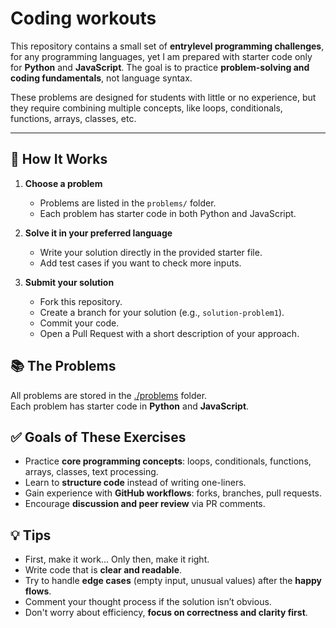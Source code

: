 # Coding workouts

This repository contains a small set of **entrylevel programming challenges**, for any
programming languages, yet I am prepared with starter code only for **Python** and
**JavaScript**. The goal is to practice **problem-solving and coding fundamentals**,
not language syntax.

These problems are designed for students with little or no experience, but they require combining multiple concepts,
like loops, conditionals, functions, arrays, classes, etc.

---


## 📝 How It Works

1. **Choose a problem**
   - Problems are listed in the `problems/` folder.
   - Each problem has starter code in both Python and JavaScript.

1. **Solve it in your preferred language**
   - Write your solution directly in the provided starter file.
   - Add test cases if you want to check more inputs.

1. **Submit your solution**
   - Fork this repository.
   - Create a branch for your solution (e.g., `solution-problem1`).
   - Commit your code.
   - Open a Pull Request with a short description of your approach.


## 📚 The Problems

All problems are stored in the [./problems](./problems) folder.  
Each problem has starter code in **Python** and **JavaScript**.


## ✅ Goals of These Exercises

- Practice **core programming concepts**: loops, conditionals, functions, arrays, classes, text processing.
- Learn to **structure code** instead of writing one-liners.
- Gain experience with **GitHub workflows**: forks, branches, pull requests.
- Encourage **discussion and peer review** via PR comments.


## 💡 Tips

- First, make it work... Only then, make it right.
- Write code that is **clear and readable**.
- Try to handle **edge cases** (empty input, unusual values) after the **happy flows**.
- Comment your thought process if the solution isn’t obvious.
- Don't worry about efficiency, **focus on correctness and clarity first**.
